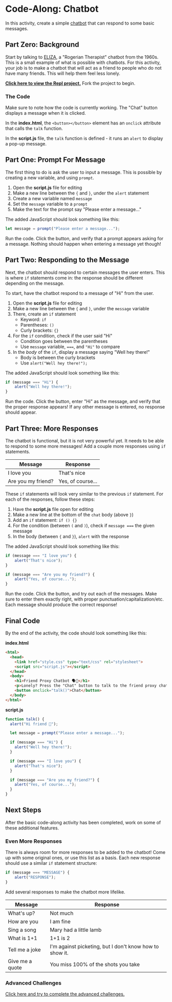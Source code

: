 # Code-Along: Chatbot
In this activity, create a simple [chatbot](https://en.wikipedia.org/wiki/Chatbot) that can respond to some basic messages.

## Part Zero: Background
Start by talking to [ELIZA](https://psych.fullerton.edu/mbirnbaum/psych101/eliza.htm), a "Rogerian Therapist" chatbot from the 1960s. This is a small example of what is possible with chatbots. For this activity, your job is to make a chatbot that will act as a friend to people who do not have many friends. This will help them feel less lonely.

[**Click here to view the Repl project.**](https://replit.com/@HylandOutreach/ChatbotFriend) Fork the project to begin.

### The Code
Make sure to note how the code is currently working. The "Chat" button displays a message when it is clicked.

In the **index.html**, the `<button></button>` element has an `onclick` attribute that calls the `talk` function.

In the **script.js** file, the `talk` function is defined - it runs an `alert` to display a pop-up message.

## Part One: Prompt For Message
The first thing to do is ask the user to input a message. This is possible by creating a new variable, and using `prompt`.

1. Open the **script.js** file for editing
1. Make a new line between the `{` and `}`, under the `alert` statement
1. Create a new variable named `message`
1. Set the `message` variable to a `prompt`
1. Make the text for the prompt say "Please enter a message..."

The added JavaScript should look something like this:

```js
let message = prompt("Please enter a message...");
```

Run the code. Click the button, and verify that a prompt appears asking for a message. Nothing should happen when entering a message yet though!

## Part Two: Responding to the Message
Next, the chatbot should respond to certain messages the user enters. This is where `if` statements come in: the response should be different depending on the message.

To start, have the chatbot respond to a message of "Hi" from the user.

1. Open the **script.js** file for editing
1. Make a new line between the `{` and `}`, under the `message` variable
1. There, create an `if` statement
    - Keyword: `if`
    - Parentheses: `()`
    - Curly brackets: `{}`
1. For the `if` condition, check if the user said "Hi"
    - Condition goes between the parentheses
    - Use `message` variable, `===`, and `"Hi"` to compare
1. In the _body_ of the `if`, display a message saying "Well hey there!"
    - Body is between the curly brackets
    - Use `alert("Well hey there!");`

The added JavaScript should look something like this:

```js
if (message === "Hi") {
    alert("Well hey there!");
}
```

Run the code. Click the button, enter "Hi" as the message, and verify that the proper response appears! If any other message is entered, no response should appear.

## Part Three: More Responses
The chatbot is functional, but it is not very powerful yet. It needs to be able to respond to some more messages! Add a couple more responses using `if` statements.

| Message | Response |
|-|-|
| I love you | That's nice |
| Are you my friend? | Yes, of course... |

These `if` statements will look very similar to the previous `if` statement. For each of the responses, follow these steps:

1. Have the **script.js** file open for editing
1. Make a new line at the bottom of the `chat` body (above `}`)
1. Add an `if` statement: `if () {}`
1. For the condition (between `(` and `)`), check if `message ===` the given message
1. In the body (between `{` and `}`), `alert` with the response

The added JavaScript should look something like this:

```js
if (message === "I love you") {
    alert("That's nice");
}

if (message === "Are you my friend?") {
    alert("Yes, of course...");
}
```

Run the code. Click the button, and try out each of the messages. Make sure to enter them exactly right, with proper punctuation/capitalization/etc. Each message should produce the correct response!

## Final Code
By the end of the activity, the code should look something like this:

**index.html**
```html
<html>
  <head>
    <link href="style.css" type="text/css" rel="stylesheet">
    <script src="script.js"></script>
  </head>
  <body>
    <h1>Friend Proxy Chatbot 🗣️🤖</h1>
    <p>Lonely? Press the "Chat" button to talk to the friend proxy chatbot.</h1>
    <button onclick="talk()">Chat</button>
  </body>
</html>
```

**script.js**
```js
function talk() {
  alert("Hi friend 🙂");

  let message = prompt("Please enter a message...");

  if (message === "Hi") {
    alert("Well hey there!");
  }

  if (message === "I love you") {
    alert("That's nice");
  }

  if (message === "Are you my friend?") {
    alert("Yes, of course...");
  }
}
```

## Next Steps
After the basic code-along activity has been completed, work on some of these additional features.

### Even More Responses
There is always room for more responses to be added to the chatbot! Come up with some original ones, or use this list as a basis. Each new response should use a similar `if` statement structure:

```js
if (message === "MESSAGE") {
    alert("RESPONSE");
}
```

Add several responses to make the chatbot more lifelike.

| Message | Response |
|-|-|
| What's up? | Not much |
| How are you | I am fine |
| Sing a song | Mary had a little lamb |
| What is 1+1 | 1+1 is 2 |
| Tell me a joke | I'm against picketing, but I don't know how to show it. |
| Give me a quote | You miss 100% of the shots you take |

### Advanced Challenges
[Click here and try to complete the advanced challenges.](Challenges.md)

